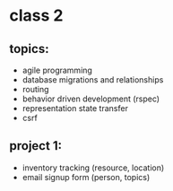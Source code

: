 # class 2

## topics:

* agile programming
* database migrations and relationships
* routing
* behavior driven development (rspec)
* representation state transfer
* csrf

## project 1:

* inventory tracking (resource, location)
* email signup form (person, topics)